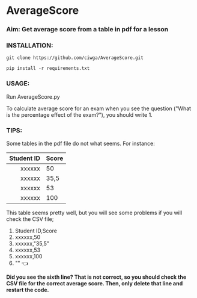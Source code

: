 # AverageScore
### Aim: Get average score from a table in pdf for a lesson

### INSTALLATION:
`git clone https://github.com/ciwga/AverageScore.git`

`pip install -r requirements.txt`

### USAGE:
Run AverageScore.py

To calculate average score for an exam when you see the question ("What is the percentage effect of the exam?"), you should write 1.

### TIPS:
Some tables in the pdf file do not what seems. For instance:

Student ID | Score
------:|------
xxxxxx | 50
xxxxxx | 35,5
xxxxxx | 53
xxxxxx | 100

This table seems pretty well, but you will see some problems if you will check the CSV file;

1. Student ID,Score
2. xxxxxx,50
3. xxxxxx,"35,5"
4. xxxxxx,53
5. xxxxxx,100
6. "" 👈

**Did you see the sixth line? That is not correct, so you should check the CSV file for the correct average score. 
Then, only delete that line and restart the code.**
